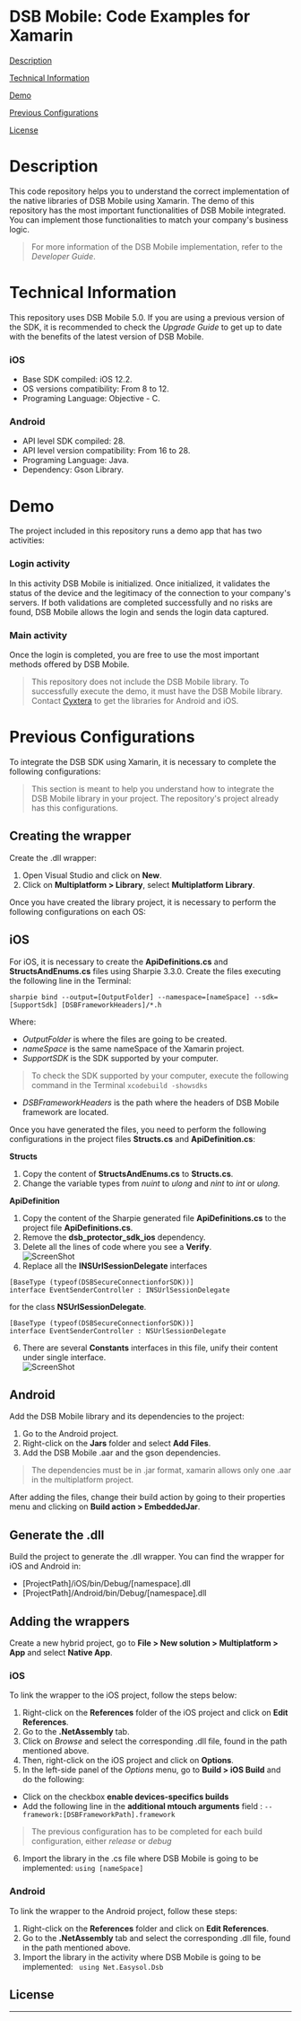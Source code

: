 # DSB Mobile: Code Examples for Xamarin

[Description](#desc)

[Technical Information](#tech-desc)

[Demo](#demo)

[Previous Configurations](#considerations)

[License](#license)

<a name="desc"></a>

# Description

This code repository helps you to understand the correct implementation of the native libraries of DSB Mobile using Xamarin. The demo of this repository has the most important functionalities of DSB Mobile integrated. You can implement those functionalities to match your company's business logic.

>For more information of the DSB Mobile implementation, refer to the *Developer Guide*.

<a name="tech-desc"></a>
# Technical Information

This repository uses DSB Mobile 5.0. If you are using a previous version of the SDK, it is recommended to check the *Upgrade Guide* to get up to date with the benefits of the latest version of DSB Mobile.

### iOS

- Base SDK compiled: iOS 12.2.
- OS versions compatibility: From 8 to 12.
- Programing Language: Objective - C.

### Android

- API level SDK compiled: 28.
- API level version compatibility: From 16 to 28.
- Programing Language: Java.
- Dependency: Gson Library.

<a name="demo"></a>
# Demo
The project included in this repository runs a demo app that has two activities:

### Login activity
In this activity DSB Mobile is initialized. Once initialized, it validates the status of the device and the legitimacy of the connection to your company's servers. If both validations are completed successfully and no risks are found, DSB Mobile allows the login and sends the login data captured.

### Main activity
Once the login is completed, you are free to use the most important methods offered by DSB Mobile.

>This repository does not include the DSB Mobile library. To successfully execute the demo, it must have the DSB Mobile library. Contact [Cyxtera][cyxtera] to get the libraries for Android and iOS.

<a name="considerations"></a>
# Previous Configurations

To  integrate the DSB SDK using Xamarin, it is necessary to complete the following configurations:

>This section is meant to help you understand how to integrate the DSB Mobile library in your project. The repository's project already has this configurations.

## Creating the wrapper

Create the .dll wrapper:

1. Open Visual Studio and click on **New**.
2. Click on **Multiplatform > Library**, select **Multiplatform Library**.

Once you have created the library project, it is necessary to perform the following configurations on each OS:

## iOS

For iOS, it is necessary to create the **ApiDefinitions.cs** and **StructsAndEnums.cs** files using Sharpie 3.3.0. Create the files executing the following line in the Terminal:

``` sharpie bind --output=[OutputFolder] --namespace=[nameSpace] --sdk=[SupportSdk] [DSBFrameworkHeaders]/*.h ```

Where:

 - *OutputFolder* is where the files are going to be created.
 - *nameSpace* is the same nameSpace of the Xamarin project.
 - *SupportSDK* is the SDK supported by your computer.
 >To check the SDK supported by your computer, execute the following command in the Terminal ```xcodebuild -showsdks ```

 - *DSBFrameworkHeaders* is the path where the headers of DSB Mobile framework are located.

Once you have generated the files, you need to perform the following configurations in the project files **Structs.cs** and **ApiDefinition.cs**:

**Structs**
1. Copy the content of **StructsAndEnums.cs** to **Structs.cs**.
2. Change the variable types from *nuint* to *ulong* and *nint* to *int* or *ulong.*

**ApiDefinition**

1. Copy the content of the Sharpie generated file **ApiDefinitions.cs** to the project file **ApiDefinitions.cs**.
2. Remove the  **dsb_protector_sdk_ios** dependency.
3. Delete all the lines of code where you see a **Verify**.  
![ScreenShot](img/deleteVerify.png)
4. Replace all the **INSUrlSessionDelegate** interfaces  
```
[BaseType (typeof(DSBSecureConnectionforSDK))] 
interface EventSenderController : INSUrlSessionDelegate 
```
for the class **NSUrlSessionDelegate**.
```
[BaseType (typeof(DSBSecureConnectionforSDK))] 
interface EventSenderController : NSUrlSessionDelegate 
```
6. There are several **Constants** interfaces in this file, unify their content under single interface.  
![ScreenShot](img/unifyConstants.png)


## Android

Add the DSB Mobile library and its dependencies to the project:

1. Go to the Android project.
2. Right-click on the **Jars** folder and select **Add Files**.
3. Add the DSB Mobile .aar and the gson dependencies.
> The dependencies must be in .jar format, xamarin allows only one .aar in the multiplatform project.

After adding the files, change their build action by going to their properties menu and clicking on **Build action > EmbeddedJar**.

## Generate the .dll

Build the project to generate the .dll wrapper. You can find the wrapper for iOS and Android in:
- [ProjectPath]/iOS/bin/Debug/[namespace].dll
- [ProjectPath]/Android/bin/Debug/[namespace].dll

## Adding the wrappers

Create a new hybrid project, go to **File > New solution > Multiplatform > App** and select **Native App**.

### iOS
To link the wrapper to the iOS project, follow the steps below:
1. Right-click on the **References** folder of the iOS project and click on **Edit References**.
2. Go to the **.NetAssembly** tab.
3. Click on *Browse* and select the corresponding .dll file, found in the path mentioned above.
4. Then, right-click on the iOS project and click on **Options**.
5. In the left-side panel of the *Options* menu, go to **Build > iOS Build** and do the following:
* Click on the checkbox **enable devices-specifics builds**
* Add the following line in the **additional mtouch arguments** field :
```--framework:[DSBFrameworkPath].framework```

> The previous configuration has to be completed for each build configuration, either *release* or *debug*

6. Import the library in the .cs file where DSB Mobile is going to be implemented:
 ``` using [nameSpace] ```

### Android
To link the wrapper to the Android project, follow these steps:
1. Right-click on the **References** folder and click on **Edit References**.
2. Go to the **.NetAssembly** tab and select the corresponding .dll file, found in the path mentioned above.
3. Import the library in the activity where DSB Mobile is going to be implemented:
``` using Net.Easysol.Dsb```

## License
----


[//]: #
   [cyxtera]: <https://www.cyxtera.com>
